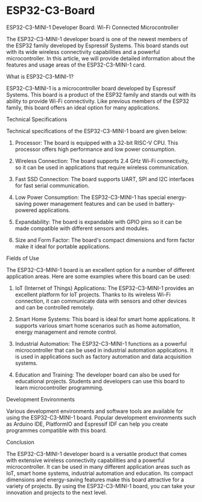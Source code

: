 # ESP32-C3-Board
ESP32-C3-MINI-1 Developer Board: Wi-Fi Connected Microcontroller

The ESP32-C3-MINI-1 developer board is one of the newest members of the ESP32 family developed by Espressif Systems. This board stands out with its wide wireless connectivity capabilities and a powerful microcontroller. In this article, we will provide detailed information about the features and usage areas of the ESP32-C3-MINI-1 card.

What is ESP32-C3-MINI-1?

ESP32-C3-MINI-1 is a microcontroller board developed by Espressif Systems. This board is a product of the ESP32 family and stands out with its ability to provide Wi-Fi connectivity. Like previous members of the ESP32 family, this board offers an ideal option for many applications.

Technical Specifications

Technical specifications of the ESP32-C3-MINI-1 board are given below:

1. Processor: The board is equipped with a 32-bit RISC-V CPU. This processor offers high performance and low power consumption.

2. Wireless Connection: The board supports 2.4 GHz Wi-Fi connectivity, so it can be used in applications that require wireless communication.

3. Fast SSD Connection: The board supports UART, SPI and I2C interfaces for fast serial communication.

4. Low Power Consumption: The ESP32-C3-MINI-1 has special energy-saving power management features and can be used in battery-powered applications.

5. Expandability: The board is expandable with GPIO pins so it can be made compatible with different sensors and modules.

6. Size and Form Factor: The board's compact dimensions and form factor make it ideal for portable applications.

Fields of Use

The ESP32-C3-MINI-1 board is an excellent option for a number of different application areas. Here are some examples where this board can be used:

1. IoT (Internet of Things) Applications: The ESP32-C3-MINI-1 provides an excellent platform for IoT projects. Thanks to its wireless Wi-Fi connection, it can communicate data with sensors and other devices and can be controlled remotely.

2. Smart Home Systems: This board is ideal for smart home applications. It supports various smart home scenarios such as home automation, energy management and remote control.

3. Industrial Automation: The ESP32-C3-MINI-1 functions as a powerful microcontroller that can be used in industrial automation applications. It is used in applications such as factory automation and data acquisition systems.

4. Education and Training: The developer board can also be used for educational projects. Students and developers can use this board to learn microcontroller programming.

Development Environments

Various development environments and software tools are available for using the ESP32-C3-MINI-1 board. Popular development environments such as Arduino IDE, PlatformIO and Espressif IDF can help you create programmes compatible with this board.

Conclusion

The ESP32-C3-MINI-1 developer board is a versatile product that comes with extensive wireless connectivity capabilities and a powerful microcontroller. It can be used in many different application areas such as IoT, smart home systems, industrial automation and education. Its compact dimensions and energy-saving features make this board attractive for a variety of projects. By using the ESP32-C3-MINI-1 board, you can take your innovation and projects to the next level.
